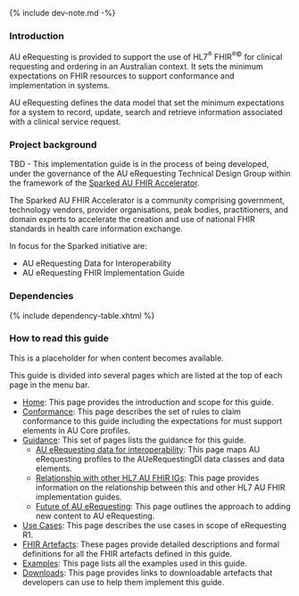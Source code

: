 {% include dev-note.md -%}

### Introduction
AU eRequesting is provided to support the use of HL7<sup>&reg;</sup> FHIR<sup>&reg;&copy;</sup> for clinical requesting and ordering in an Australian context. It sets the minimum expectations on FHIR resources to support conformance and implementation in systems.

AU eRequesting defines the data model that set the minimum expectations for a system to record, update, search and retrieve information associated with a clinical service request. 

### Project background

TBD - This implementation guide is in the process of being developed, under the governance of the AU eRequesting Technical Design Group within the framework of the [Sparked AU FHIR Accelerator](https://confluence.hl7.org/display/HA/Sparked+FHIR+Accelerator). 

The Sparked AU FHIR Accelerator is a community comprising government, technology vendors, provider organisations, peak bodies, practitioners, and domain experts to accelerate the creation and use of national FHIR standards in health care information exchange.

In focus for the Sparked initiative are:
- AU eRequesting Data for Interoperability
- AU eRequesting FHIR Implementation Guide

### Dependencies

{% include dependency-table.xhtml %}

### How to read this guide

This is a placeholder for when content becomes available. 

This guide is divided into several pages which are listed at the top of each page in the menu bar.

- [Home](index.html): This page provides the introduction and scope for this guide.
- [Conformance](conformance.html): This page describes the set of rules to claim conformance to this guide including the expectations for must support elements in AU Core profiles.
- [Guidance](guidance.html): This set of pages lists the guidance for this guide.
  - [AU eRequesting data for interoperability](aureqdi.html): This page maps AU eRequesting profiles to the AUeRequestingDI data classes and data elements.
  - [Relationship with other HL7 AU FHIR IGs](relationship.html): This page provides information on the relationship between this and other HL7 AU FHIR implementation guides.
  - [Future of AU eRequesting](erequesting-future.html): This page outlines the approach to adding new content to AU eRequesting.
- [Use Cases](use-cases.html): This page describes the use cases in scope of eRequesting R1. 
- [FHIR Artefacts](artifacts.html): These pages provide detailed descriptions and formal definitions for all the FHIR artefacts defined in this guide.
- [Examples](examples.html): This page lists all the examples used in this guide.
- [Downloads](downloads.html): This page provides links to downloadable artefacts that developers can use to help them implement this guide.


